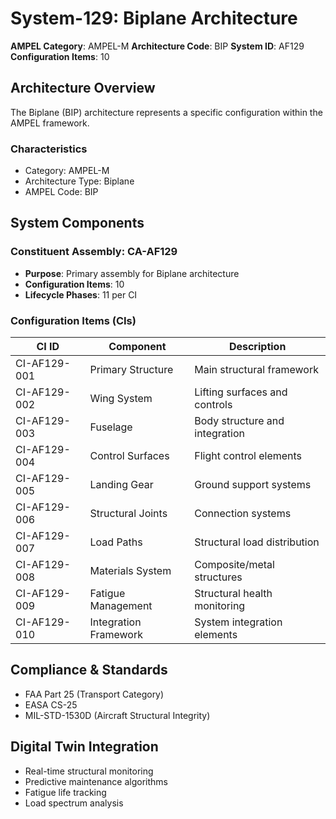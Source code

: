 # System-129: Biplane Architecture

**AMPEL Category**: AMPEL-M
**Architecture Code**: BIP
**System ID**: AF129
**Configuration Items**: 10

## Architecture Overview

The Biplane (BIP) architecture represents a specific configuration within the AMPEL framework.

### Characteristics
- Category: AMPEL-M
- Architecture Type: Biplane
- AMPEL Code: BIP

## System Components

### Constituent Assembly: CA-AF129
- **Purpose**: Primary assembly for Biplane architecture
- **Configuration Items**: 10
- **Lifecycle Phases**: 11 per CI

### Configuration Items (CIs)

| CI ID | Component | Description |
|-------|-----------|-------------|
| CI-AF129-001 | Primary Structure | Main structural framework |
| CI-AF129-002 | Wing System | Lifting surfaces and controls |
| CI-AF129-003 | Fuselage | Body structure and integration |
| CI-AF129-004 | Control Surfaces | Flight control elements |
| CI-AF129-005 | Landing Gear | Ground support systems |
| CI-AF129-006 | Structural Joints | Connection systems |
| CI-AF129-007 | Load Paths | Structural load distribution |
| CI-AF129-008 | Materials System | Composite/metal structures |
| CI-AF129-009 | Fatigue Management | Structural health monitoring |
| CI-AF129-010 | Integration Framework | System integration elements |

## Compliance & Standards
- FAA Part 25 (Transport Category)
- EASA CS-25
- MIL-STD-1530D (Aircraft Structural Integrity)

## Digital Twin Integration
- Real-time structural monitoring
- Predictive maintenance algorithms
- Fatigue life tracking
- Load spectrum analysis
